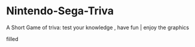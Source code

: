 # Nintendo-Sega-Triva

A Short Game of triva: test your knowledge , have fun | enjoy the graphics



filled
